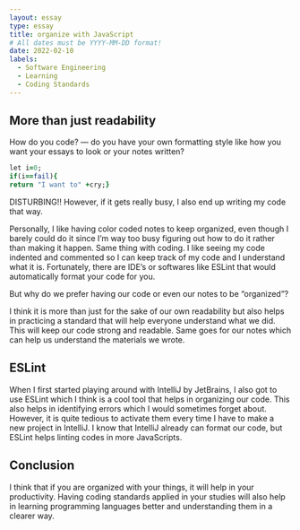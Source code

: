 ```yaml
---
layout: essay
type: essay
title: organize with JavaScript
# All dates must be YYYY-MM-DD format!
date: 2022-02-10
labels:
  - Software Engineering
  - Learning
  - Coding Standards
---
```


## More than just readability
How do you code? — do you have your own formatting style like how you want your essays to look or your notes written?
  
  ```ruby
  let i=0;
  if(i==fail){
  return "I want to" +cry;}
  ```
  
DISTURBING!! However, if it gets really busy, I also end up writing my code that way.

Personally, I like having color coded notes to keep organized, even though I barely could do it since I’m way too busy figuring out how to do it rather than making it happen. Same thing with coding. I like seeing my code indented and commented so I can keep track of my code and I understand what it is. Fortunately, there are IDE’s or softwares like ESLint that would automatically format your code for you.
  
But why do we prefer having our code or even our notes to be “organized”? 

I think it is more than just for the sake of our own readability but also helps in practicing a standard that will help everyone understand what we did. This will keep our code strong and readable. Same goes for our notes which can help us understand the materials we wrote.


## ESLint
When I first started playing around with IntelliJ by JetBrains, I also got to use ESLint which I think is a cool tool that helps in organizing  our code. This also helps in identifying errors which I would sometimes forget about. However, it is quite tedious to activate them every time I have to make a new project in IntelliJ. I know that IntelliJ already can format our code, but ESLint helps linting codes in more JavaScripts. 

## Conclusion
I think that if you are organized with your things, it will help in your productivity. Having coding standards applied in your studies will also help in learning programming languages better and understanding them in a clearer way.


